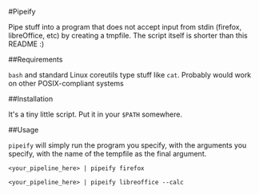 #Pipeify

Pipe stuff into a program that does not accept input from stdin (firefox,
libreOffice, etc) by creating a tmpfile. The script itself is shorter
than this README :)

##Requirements

`bash` and standard Linux coreutils type stuff like `cat`. Probably would work
on other POSIX-compliant systems

##Installation

It's a tiny little script. Put it in your `$PATH` somewhere.

##Usage

`pipeify` will simply run the program you specify, with the arguments you
specify, with the name of the tempfile as the final argument.

```
<your_pipeline_here> | pipeify firefox
```

```
<your_pipeline_here> | pipeify libreoffice --calc
```
